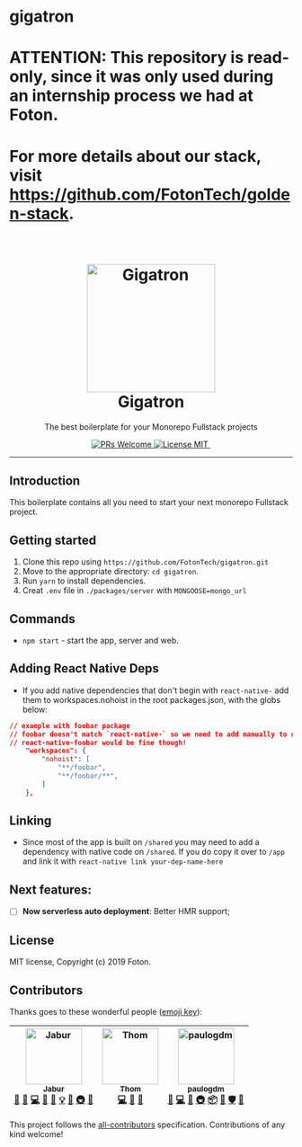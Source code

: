 # gigatron

# ATTENTION: This repository is read-only, since it was only used during an internship process we had at Foton.
# For more details about our stack, visit https://github.com/FotonTech/golden-stack.

<h1 align="center">
<br>
  <a href="https://github.com/FotonTech/gigatron"><img src="https://i.imgur.com/LVlSk6u.gif" alt="Gigatron" width=228"></a>
<br>
Gigatron
</h1>

<p align="center">The best boilerplate for your Monorepo Fullstack projects</p>

<p align="center">
  <a href="http://makeapullrequest.com">
    <img src="https://img.shields.io/badge/PRs-welcome-brightgreen.svg?style=flat-square" alt="PRs Welcome">
  </a>
  <a href="https://opensource.org/licenses/MIT">
    <img src="https://img.shields.io/badge/license-MIT-blue.svg?style=flat-square" alt="License MIT">
  </a>
  <a href="https://opensource.org/licenses/MIT">
    <img src="https://img.shields.io/badge/all_contributors-0-orange.svg?style=flat-square" alt="">
  </a>
</p>

<hr />

## Introduction

This boilerplate contains all you need to start your next monorepo Fullstack project.

## Getting started

1. Clone this repo using `https://github.com/FotonTech/gigatron.git`
2. Move to the appropriate directory: `cd gigatron`.<br />
3. Run `yarn` to install dependencies.<br />
4. Creat `.env` file in `./packages/server` with `MONGOOSE=mongo_url`<br />

## Commands

- `npm start` - start the app, server and web.

## Adding React Native Deps

- If you add native dependencies that don't begin with `react-native-` add them to workspaces.nohoist in the root packages.json, with the globs below:

```json
// example with foobar package
// foobar doesn't match `react-native-` so we need to add manually to nohoist
// react-native-foobar would be fine though!
    "workspaces": {
        "nohoist": [
            "**/foobar",
            "**/foobar/**",
        ]
    },

```

## Linking

- Since most of the app is built on `/shared` you may need to add a dependency with native code on `/shared`. If you do copy it over to `/app` and link it with `react-native link your-dep-name-here`


## Next features:

- [ ] **Now serverless auto deployment**: Better HMR support;

## License

MIT license, Copyright (c) 2019 Foton.

## Contributors

Thanks goes to these wonderful people ([emoji key](https://github.com/all-contributors/all-contributors#emoji-key)):

<!-- ALL-CONTRIBUTORS-LIST:START - Do not remove or modify this section -->
<!-- prettier-ignore -->
| [<img src="https://avatars0.githubusercontent.com/u/13947203?v=4" width="100px;" alt="Jabur"/><br /><sub><b>Jabur</b></sub>](https://github.com/jaburcodes)<br />[💬](#question-jaburcodes "Answering Questions") [🐛](https://github.com/FotonTech/gigatron/issues?q=author%3Ajaburcodes "Bug reports") [💻](https://github.com/FotonTech/gigatron/commits?author=jaburcodes "Code") [🎨](#design-jaburcodes "Design") [📖](https://github.com/FotonTech/gigatron/commits?author=jaburcodes "Documentation") [💡](#example-jaburcodes "Examples") [🤔](#ideas-jaburcodes "Ideas, Planning, & Feedback") [🚇](#infra-jaburcodes "Infrastructure (Hosting, Build-Tools, etc)") [👀](#review-jaburcodes "Reviewed Pull Requests") | [<img src="https://avatars0.githubusercontent.com/u/15015324?s=460&v=4" width="100px;" alt="Thom"/><br /><sub><b>Thom</b></sub>](https://github.com/thomazella)<br />[💻](https://github.com/FotonTech/gigatron/commits?author=thomazella "Code") [🤔](#ideas-thomazella "Ideas, Planning, & Feedback") [👀](#review-thomazella "Reviewed Pull Requests") | [<img src="https://avatars1.githubusercontent.com/u/7690649?v=4" width="100px;" alt="paulogdm"/><br /><sub><b>paulogdm</b></sub>](https://paulogdm.com)<br />[💬](#question-paulogdm "Answering Questions") [💻](https://github.com/FotonTech/gigatron/commits?author=paulogdm "Code") [🤔](#ideas-paulogdm "Ideas, Planning, & Feedback") [🚇](#infra-paulogdm "Infrastructure (Hosting, Build-Tools, etc)") [📦](#platform-paulogdm "Packaging/porting to new platform") [🔌](#plugin-paulogdm "Plugin/utility libraries") [🛡️](#security-paulogdm "Security") [🔧](#tool-paulogdm "Tools") |
| :---: | :---: | :---: |
<!-- ALL-CONTRIBUTORS-LIST:END -->

This project follows the [all-contributors](https://github.com/all-contributors/all-contributors) specification. Contributions of any kind welcome!
